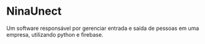 # NinaUnect
Um software responsável por gerenciar entrada e saída de pessoas em uma empresa, utilizando python e firebase.
